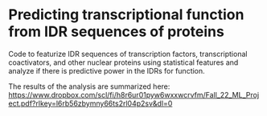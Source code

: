 # Predicting transcriptional function from IDR sequences of proteins
Code to featurize IDR sequences of transcription factors, transcriptional coactivators, and other nuclear proteins using statistical features and analyze if there is predictive power in the IDRs for function. 

The results of the analysis are summarized here: https://www.dropbox.com/scl/fi/h8r6ur01pyw6wxxwcrvfm/Fall_22_ML_Project.pdf?rlkey=l6rb56zbymny66ts2rl04p2sv&dl=0
